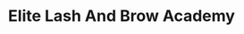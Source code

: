 ---
title: "Elite Lash And Brow Academy"
url: /burbank/elite-lash-and-brow-academy/
shop: beauty
---